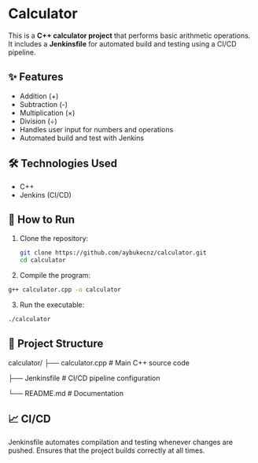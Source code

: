 # Calculator

This is a **C++ calculator project** that performs basic arithmetic operations.  
It includes a **Jenkinsfile** for automated build and testing using a CI/CD pipeline.

## ✨ Features
- Addition (+)
- Subtraction (-)
- Multiplication (×)
- Division (÷)
- Handles user input for numbers and operations
- Automated build and test with Jenkins

## 🛠️ Technologies Used
- C++
- Jenkins (CI/CD)
  
## 🚀 How to Run
1. Clone the repository:
   ```bash
   git clone https://github.com/aybukecnz/calculator.git
   cd calculator
   ```
   
2. Compile the program:
  ```bash
g++ calculator.cpp -o calculator
```
3. Run the executable:
  ```bash
./calculator
```

## 📂 Project Structure
calculator/
 ├── calculator.cpp   # Main C++ source code
 
 ├── Jenkinsfile      # CI/CD pipeline configuration
 
 └── README.md        # Documentation

## 📈 CI/CD

Jenkinsfile automates compilation and testing whenever changes are pushed.
Ensures that the project builds correctly at all times.
